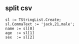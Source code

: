 split csv
----

```delphi
sl := TStringList.Create;
sl.CommaText := 'jack,21,male';
name := sl[0]
age  := sl[1]
sex  := sl[2]
```
